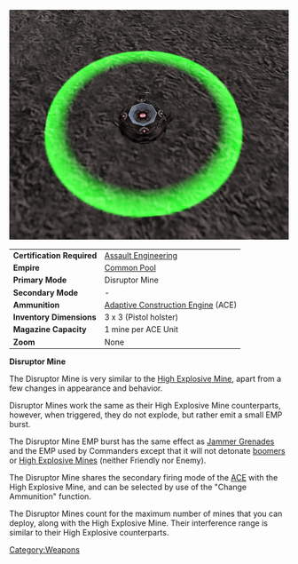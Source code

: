 ![](/images/DisruptorMine.jpg "DisruptorMine.jpg")

|                            |                                                                                |
| -------------------------- | ------------------------------------------------------------------------------ |
| **Certification Required** | [Assault Engineering](/Assault_Engineering "wikilink")                         |
| **Empire**                 | [Common Pool](/Common_Pool "wikilink")                                         |
| **Primary Mode**           | Disruptor Mine                                                                 |
| **Secondary Mode**         | \-                                                                             |
| **Ammunition**             | [Adaptive Construction Engine](/Adaptive_Construction_Engine "wikilink") (ACE) |
| **Inventory Dimensions**   | 3 x 3 (Pistol holster)                                                         |
| **Magazine Capacity**      | 1 mine per ACE Unit                                                            |
| **Zoom**                   | None                                                                           |

**Disruptor Mine**

The Disruptor Mine is very similar to the [High Explosive
Mine](/Adaptive_Construction_Engine#High_Explosive_Mine "wikilink"),
apart from a few changes in appearance and behavior.

Disruptor Mines work the same as their High Explosive Mine counterparts,
however, when triggered, they do not explode, but rather emit a small
EMP burst.

The Disruptor Mine EMP burst has the same effect as [Jammer
Grenades](/Jammer_Grenade "wikilink") and the EMP used by Commanders
except that it will not detonate [boomers](/boomer "wikilink") or [High
Explosive
Mines](/Adaptive_Construction_Engine#High_Explosive_Mine "wikilink")
(neither Friendly nor Enemy).

The Disruptor Mine shares the secondary firing mode of the
[ACE](/ACE "wikilink") with the High Explosive Mine, and can be selected
by use of the "Change Ammunition" function.

The Disruptor Mines count for the maximum number of mines that you can
deploy, along with the High Explosive Mine. Their interference range is
similar to their High Explosive counterparts.

[Category:Weapons](/Category:Weapons "wikilink")
